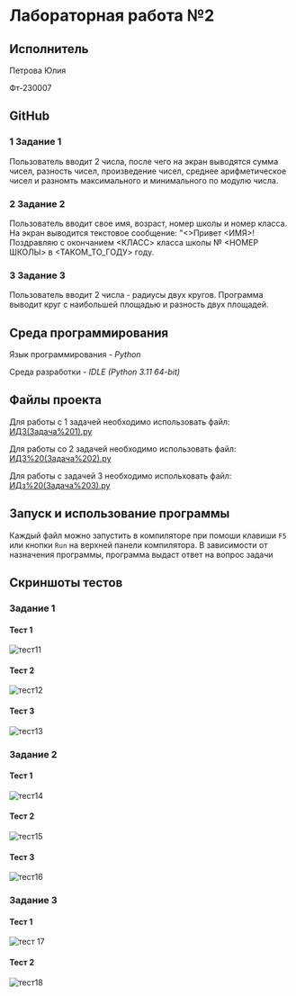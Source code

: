 # Лабораторная работа №2
## Исполнитель
Петрова Юлия 

Фт-230007
## GitHub
### 1 Задание 1
Пользователь вводит 2 числа, после чего на экран выводятся сумма чисел, разность чисел, произведение чисел, среднее арифметическое чисел и разномть максимального и минимального по модулю числа.
### 2 Задание 2
Пользователь вводит свое имя, возраст, номер школы и номер класса. На экран выводится текстовое сообщение: "<>Привет <ИМЯ>! Поздравляю с окончанием <КЛАСС> класса школы № <НОМЕР ШКОЛЫ> в <ТАКОМ_ТО_ГОДУ> году.
### 3 Задание 3
Пользователь вводит 2 числа - радиусы двух кругов. Программа выводит круг с наибольшей площадью и разность двух площадей.
## Среда программирования
Язык программирования - *Python*

Среда разработки - *IDLE (Python 3.11 64-bit)*
## Файлы проекта
Для работы с 1 задачей необходимо использовать файл: [ИДЗ(Задача%201).py](https://github.com/Julia-new-user/Laboratory-work/blob/main/ИДЗ(Задача%201).py)

Для работы со 2 задачей необходимо использовать файл: [ИДЗ%20(Задача%202).py](https://github.com/Julia-new-user/Laboratory-work/blob/main/ИДЗ%20(Задача%202).py)

Для работы с задачей 3 необходимо испольховать файл: [ИДз%20(Задача%203).py](https://github.com/Julia-new-user/Laboratory-work/blob/main/ИДз%20(Задача%203).py)
## Запуск и использование программы
Каждый файл можно запустить в компиляторе при помоши клавиши `F5` или кнопки `Run` на верхней панели компилятора. В зависимости от назначения программы, программа выдаст ответ на вопрос задачи
## Скриншоты тестов
### Задание 1
#### Тест 1
![тест11](https://github.com/user-attachments/assets/fedbc338-d8ec-4ab4-ac14-0bf4e43fc1e9)
#### Тест 2
![тест12](https://github.com/user-attachments/assets/2a2f2750-08fe-43f9-986c-0da1e51958e6)
#### Тест 3
![тест13](https://github.com/user-attachments/assets/4111c928-efbc-4682-85db-6f236391d8aa)
### Задание 2
#### Тест 1
![тест14](https://github.com/user-attachments/assets/3cfc281a-80e1-43bd-9a02-c0f89baf631b)
#### Тест 2
![тест15](https://github.com/user-attachments/assets/2b742582-f638-4347-b392-09e6e8bfcc00)
#### Тест 3
![тест16](https://github.com/user-attachments/assets/a17f115a-0e26-418c-af96-48cf8720e702)
### Задание 3
#### Тест 1
![тест 17](https://github.com/user-attachments/assets/385fceb4-245f-4ac2-a169-1d51dce97e8f)
#### Тест 2
![тест18](https://github.com/user-attachments/assets/307b1720-ca8b-407f-812d-61db5479f079)
